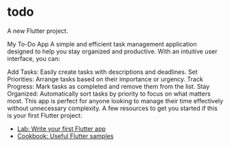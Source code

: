 # todo

A new Flutter project.

My To-Do App
A simple and efficient task management application designed to help you stay organized and productive. With an intuitive user interface, you can:

Add Tasks: Easily create tasks with descriptions and deadlines.
Set Priorities: Arrange tasks based on their importance or urgency.
Track Progress: Mark tasks as completed and remove them from the list.
Stay Organized: Automatically sort tasks by priority to focus on what matters most.
This app is perfect for anyone looking to manage their time effectively without unnecessary complexity.
A few resources to get you started if this is your first Flutter project:

- [Lab: Write your first Flutter app](https://docs.flutter.dev/get-started/codelab)
- [Cookbook: Useful Flutter samples](https://docs.flutter.dev/cookbook)
